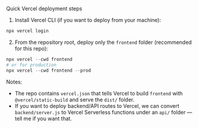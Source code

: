 Quick Vercel deployment steps

1) Install Vercel CLI (if you want to deploy from your machine):

```powershell
npx vercel login
```

2) From the repository root, deploy only the `frontend` folder (recommended for this repo):

```powershell
npx vercel --cwd frontend
# or for production
npx vercel --cwd frontend --prod
```

Notes:
- The repo contains `vercel.json` that tells Vercel to build `frontend` with `@vercel/static-build` and serve the `dist/` folder.
- If you want to deploy backend/API routes to Vercel, we can convert `backend/server.js` to Vercel Serverless functions under an `api/` folder — tell me if you want that.
